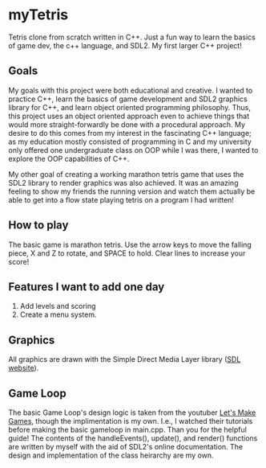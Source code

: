 # myTetris
Tetris clone from scratch written in C++. Just a fun way to learn the basics of game dev, the c++ language, and SDL2. My first larger C++ project!


## Goals
My goals with this project were both educational and creative. I wanted to practice C++, learn the basics of game development and SDL2 graphics library for C++, and learn object oriented programming philosophy. Thus, this project uses an object oriented approach even to achieve things that would more straight-forwardly be done with a procedural approach. My desire to do this comes from my interest in the fascinating C++ language; as my education mostly consisted of programming in C and my university only offered one undergraduate class on OOP while I was there, I wanted to explore the OOP capabilities of C++.

My other goal of creating a working marathon tetris game that uses the SDL2 library to render graphics was also achieved. It was an amazing feeling to show my friends the running version and watch them actually be able to get into a flow state playing tetris on a program I had written!

## How to play
The basic game is marathon tetris.
Use the arrow keys to move the falling piece, X and Z to rotate, and SPACE to hold. Clear lines to increase your score!

## Features I want to add one day
1. Add levels and scoring
2. Create a menu system.

## Graphics
All graphics are drawn with the Simple Direct Media Layer library ([SDL website](https://www.libsdl.org/)).

## Game Loop
The basic Game Loop's design logic is taken from the youtuber [Let's Make Games](https://www.youtube.com/channel/UCAM9ZPgEIdeHAsmG50wqL1g), though the implimentation is my own. I.e., I watched their tutorials before making the basic gameloop in main.cpp. Than you for the helpful guide! The contents of the handleEvents(), update(), and render() functions are written by myself with the aid of SDL2's online documentation. The design and implementation of the class heirarchy are my own.
